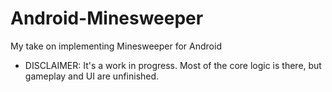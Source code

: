 # Android-Minesweeper
My take on implementing Minesweeper for Android

* DISCLAIMER: It's a work in progress. Most of the core logic is there, but gameplay and UI are unfinished.

